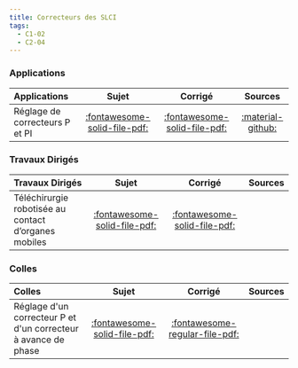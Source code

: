 ```yaml
---
title: Correcteurs des SLCI 
tags:
  - C1-02
  - C2-04
---
```



### Applications 
 
| Applications | Sujet | Corrigé | Sources  | 
| :-------------- | :---: | :-----: | :------: | 
| Réglage de correcteurs P et PI | [:fontawesome-solid-file-pdf:](https://github.com/xpessoles/ALL_PDF/raw/main/PDF/Cy_03_01_Activation_01_P_PI_Sujet.pdf) | [:fontawesome-solid-file-pdf:](https://github.com/xpessoles/ALL_PDF/raw/main/PDF/Cy_03_01_Activation_01_P_PI_Corrige.pdf) | [:material-github:](https://github.com/xpessoles/PSI_Cy_03_ConceptionCommande/tree/main/Chapitre_01_Correction/Cy_03_01_Activation_01_P_PI) | 

### Travaux Dirigés 
 
| Travaux Dirigés | Sujet | Corrigé | Sources  | 
| :-------------- | :---: | :-----: | :------: | 
| Téléchirurgie robotisée au contact d’organes mobiles | [:fontawesome-solid-file-pdf:](https://github.com/xpessoles/ALL_PDF/raw/main/PDF/Cy_03_01_TD_Synthese_01_Hoeken_Sujet.pdf) | [:fontawesome-solid-file-pdf:](https://github.com/xpessoles/ALL_PDF/raw/main/PDF/Cy_03_01_TD_Synthese_01_Hoeken_Corrige.pdf) | | Vanoise Express | [:fontawesome-solid-file-pdf:](https://github.com/xpessoles/ALL_PDF/raw/main/PDF/Cy_03_01_TD_Synthese_02_VanoiseExp_Sujet.pdf) | [:fontawesome-solid-file-pdf:](https://github.com/xpessoles/ALL_PDF/raw/main/PDF/Cy_03_01_TD_Synthese_02_VanoiseExp_Corrige.pdf) | [:material-github:](https://github.com/xpessoles/PSI_Cy_03_ConceptionCommande/tree/main/Chapitre_01_Correction/Cy_03_01_TD_Synthese_02_VanoiseExp) | 

### Colles 
 
| Colles | Sujet | Corrigé | Sources  | 
| :-------------- | :---: | :-----: | :------: | 
| Réglage d'un correcteur P et d'un correcteur à avance de phase | [:fontawesome-solid-file-pdf:](https://github.com/xpessoles/ALL_PDF/raw/main/PDF/Cy_03_01_Colle_02_P_AP_Sujet.pdf) | [:fontawesome-regular-file-pdf:](https://github.com/xpessoles/ALL_PDF/raw/main/PDF/Cy_03_01_Colle_02_P_AP_Corrige.pdf) | | Réglage d'un correcteur P et d'un correcteur à avance de phase | [:fontawesome-solid-file-pdf:](https://github.com/xpessoles/ALL_PDF/raw/main/PDF/Cy_03_01_Colle_03_P_AP_Sujet.pdf) | [:fontawesome-regular-file-pdf:](https://github.com/xpessoles/ALL_PDF/raw/main/PDF/Cy_03_01_Colle_03_P_AP_Corrige.pdf) | | Réglage d'un correcteur P et d'un correcteur à avance de phase | [:fontawesome-solid-file-pdf:](https://github.com/xpessoles/ALL_PDF/raw/main/PDF/Cy_03_01_Colle_04_P_I_Sujet.pdf) | [:fontawesome-regular-file-pdf:](https://github.com/xpessoles/ALL_PDF/raw/main/PDF/Cy_03_01_Colle_04_P_I_Corrige.pdf) | [:material-github:](https://github.com/xpessoles/PSI_Cy_03_ConceptionCommande/tree/main/Chapitre_01_Correction/Cy_03_01_Colle_04_P_I) | 


